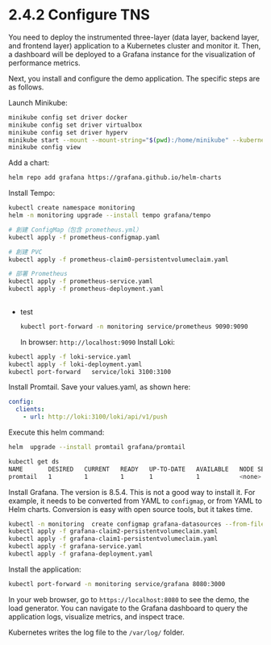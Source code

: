 # 2.4.2 Configure TNS
You need to deploy the instrumented three-layer (data layer, backend layer, and frontend layer) application to a Kubernetes cluster and monitor it. Then, a dashboard will be deployed to a Grafana instance for the visualization of performance metrics.

Next, you install and configure the demo application. The specific steps are as follows.

Launch Minikube:
```bash
minikube config set driver docker
minikube config set driver virtualbox
minikube config set driver hyperv
minikube start --mount --mount-string="$(pwd):/home/minikube" --kubernetes-version v1.32.9 --memory=12000 --cpus=2
minikube config view
```
Add a chart:
```bash
helm repo add grafana https://grafana.github.io/helm-charts
```
Install Tempo:
```bash
kubectl create namespace monitoring
helm -n monitoring upgrade --install tempo grafana/tempo

# 創建 ConfigMap（包含 prometheus.yml）
kubectl apply -f prometheus-configmap.yaml

# 創建 PVC
kubectl apply -f prometheus-claim0-persistentvolumeclaim.yaml

# 部署 Prometheus
kubectl apply -f prometheus-service.yaml
kubectl apply -f prometheus-deployment.yaml
 
```
   * test
     ```bash
     kubectl port-forward -n monitoring service/prometheus 9090:9090
     ```
     In browser: `http://localhost:9090`
Install Loki:
```bash
kubectl apply -f loki-service.yaml
kubectl apply -f loki-deployment.yaml
kubectl port-forward   service/loki 3100:3100
```
Install Promtail. Save your values.yaml, as shown here:
```yaml
config:
  clients:
    - url: http://loki:3100/loki/api/v1/push
```

Execute this helm command:
```bash
helm  upgrade --install promtail grafana/promtail

kubectl get ds
NAME       DESIRED   CURRENT   READY   UP-TO-DATE   AVAILABLE   NODE SELECTOR   AGE
promtail   1         1         1       1            1           <none>          12m
```


Install Grafana. The version is 8.5.4. This is not a good way to install it. For example, it needs to be converted from YAML to `configmap`, or from YAML to Helm charts. Conversion is easy with open source tools, but it takes time.

```bash
kubectl -n monitoring  create configmap grafana-datasources --from-file=datasources.yaml
kubectl apply -f grafana-claim2-persistentvolumeclaim.yaml
kubectl apply -f grafana-claim1-persistentvolumeclaim.yaml  
kubectl apply -f grafana-service.yaml
kubectl apply -f grafana-deployment.yaml

```
Install the application:
```bash
kubectl port-forward -n monitoring service/grafana 8080:3000

```
In your web browser, go to `https://localhost:8080` to see the demo, the load generator. You can navigate to the Grafana dashboard to query the application logs, visualize metrics, and inspect trace.

Kubernetes writes the log file to the `/var/log/` folder.